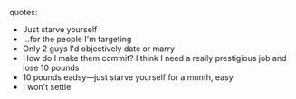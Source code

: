 quotes:

- Just starve yourself
- ...for the people I'm targeting
- Only 2 guys I'd objectively date or marry
- How do I make them commit? I think I need a really prestigious job and lose 10 pounds
- 10 pounds eadsy—just starve yourself for a month, easy
- I won't settle
